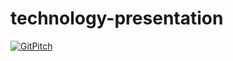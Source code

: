 # technology-presentation

[![GitPitch](https://gitpitch.com/assets/badge.svg)](https://gitpitch.com/ernstbe/technology-presentation?grs=github&t=white)
